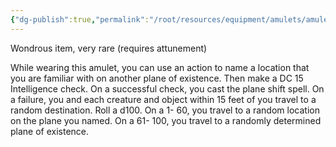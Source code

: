 ```yaml
---
{"dg-publish":true,"permalink":"/root/resources/equipment/amulets/amulet-of-the-planes/"}
---
```



Wondrous item, very rare (requires attunement)

While wearing this amulet, you can use an action to name a location that you are familiar with on another plane of existence. Then make a DC 15 Intelligence check. On a successful check, you cast the plane shift spell. On a failure, you and each creature and object within 15 feet of you travel to a random destination. Roll a d100. On a 1- 60, you travel to a random location on the plane you named. On a 61- 100, you travel to a randomly determined plane of existence.